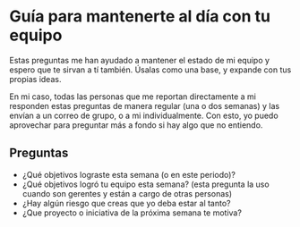 # Guía para mantenerte al día con tu equipo

Estas preguntas me han ayudado a mantener el estado de mi equipo y espero que te sirvan a tí también. Úsalas como una base, y expande con tus propias ideas.

En mi caso, todas las personas que me reportan directamente a mi responden estas preguntas de manera regular (una o dos semanas) y las envían a un correo de grupo, o a mi individualmente. Con esto, yo puedo aprovechar para preguntar más a fondo si hay algo que no entiendo.

## Preguntas

- ¿Qué objetivos lograste esta semana (o en este periodo)?
- ¿Qué objetivos logró tu equipo esta semana? (esta pregunta la uso cuando son gerentes y están a cargo de otras personas)
- ¿Hay algún riesgo que creas que yo deba estar al tanto?
- ¿Que proyecto o iniciativa de la próxima semana te motiva?
